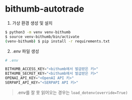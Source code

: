 # bithumb-autotrade

1. 가상 환경 생성 및 설치
```bash
$ python3 -m venv venv-bithumb
$ source venv-bithumb/bin/activate
(venv-bithumb) $ pip install -r requirements.txt
```

2. .env 파일 생성
```python
# .env

BITHUMB_ACCESS_KEY="<bithumb에서 발급받은 키>"
BITHUMB_SECRET_KEY="<bithumb에서 발급받은 키>"
OPENAI_API_KEY="<OpenAI API 키>"
SERPAPI_API_KEY="<SERPAPI API 키>"
```

> .env를 잘 못 읽어오는 경우는 `load_dotenv(override=True)`